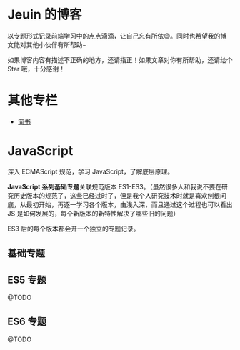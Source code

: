 # Jeuin 的博客
以专题形式记录前端学习中的点点滴滴，让自己忘有所依:blush:。同时也希望我的博文能对其他小伙伴有所帮助~

如果博客内容有描述不正确的地方，还请指正！如果文章对你有所帮助，还请给个 Star 哦，十分感谢！

# 其他专栏
- [简书](https://www.jianshu.com/u/08e3501ff8fb)

# JavaScript
深入 ECMAScript 规范，学习 JavaScript，了解底层原理。

**JavaScript 系列基础专题**关联规范版本 ES1-ES3。（虽然很多人和我说不要在研究历史版本的规范了，这些已经过时了，但是我个人研究技术时就是喜欢刨根问底，从最初开始，再逐一学习各个版本，由浅入深，而且通过这个过程也可以看出 JS 是如何发展的，每个新版本的新特性解决了哪些旧的问题）

ES3 后的每个版本都会开一个独立的专题记录。

## 基础专题
## ES5 专题
@TODO
## ES6 专题
@TODO

